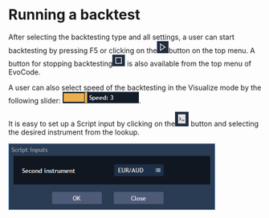 # Running a backtest

After selecting the backtesting type and all settings, a user can start backtesting by pressing F5 or clicking on the![](../../.gitbook/assets/1%20%2868%29.png)button on the top menu. A button for stopping backtesting![](../../.gitbook/assets/2%20%2856%29.png)
is also available from the top menu of EvoCode.

A user can also select speed of the backtesting in the Visualize mode by the following slider: ![](../../.gitbook/assets/3%20%2825%29.png).

It is easy to set up a Script input by clicking on the![](../../.gitbook/assets/4%20%2811%29.png)
button and selecting the desired instrument from the lookup.

![](../../.gitbook/assets/5%20%2829%29.png)

 

